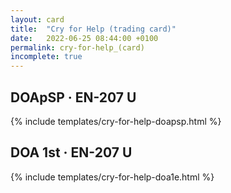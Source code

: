 ```yaml
---
layout: card
title:  "Cry for Help (trading card)"
date:   2022-06-25 08:44:00 +0100
permalink: cry-for-help_(card)
incomplete: true
---
```


## DOApSP &middot; EN-207 U

{% include templates/cry-for-help-doapsp.html %}


## DOA 1st &middot; EN-207 U

{% include templates/cry-for-help-doa1e.html %}
